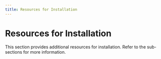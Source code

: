 ```yaml
---
title: Resources for Installation
---
```


# Resources for Installation

This section provides additional resources for installation. Refer to the sub-sections for more information.

